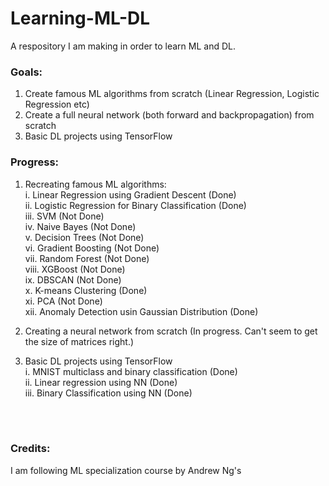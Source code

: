 # Learning-ML-DL
A respository I am making in order to learn ML and DL.

### Goals:
1. Create famous ML algorithms from scratch (Linear Regression, Logistic Regression etc)
2. Create a full neural network (both forward and backpropagation) from scratch
3. Basic DL projects using TensorFlow

### Progress:
1. Recreating famous ML algorithms: <br>
    i.      Linear Regression using Gradient Descent (Done) <br>
    ii.     Logistic Regression for Binary Classification (Done) <br>
    iii.    SVM (Not Done) <br>
    iv.     Naive Bayes (Not Done) <br>
    v.      Decision Trees (Not Done) <br>
    vi.     Gradient Boosting (Not Done) <br>
    vii.    Random Forest (Not Done) <br>
    viii.   XGBoost (Not Done) <br>
    ix.     DBSCAN (Not Done) <br>
    x.      K-means Clustering (Done) <br>
    xi.     PCA (Not Done) <br>
    xii.    Anomaly Detection usin Gaussian Distribution (Done)

2. Creating a neural network from scratch  (In progress. Can't seem to get the size of matrices right.)
3. Basic DL projects using TensorFlow <br>
    i.   MNIST multiclass and binary classification (Done) <br>
    ii.  Linear regression using NN (Done) <br>
    iii. Binary Classification using NN (Done) <br>


<br><br>

### Credits: <br>
I am following ML specialization course by Andrew Ng's